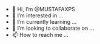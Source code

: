 - 👋 Hi, I’m @MUSTAFAXPS
- 👀 I’m interested in ...
- 🌱 I’m currently learning ...
- 💞️ I’m looking to collaborate on ...
- 📫 How to reach me ...

<!---
MUSTAFAXPS/MUSTAFAXPS is a ✨ special ✨ repository because its `README.md` (this file) appears on your GitHub profile.
You can click the Preview link to take a look at your changes.
--->
